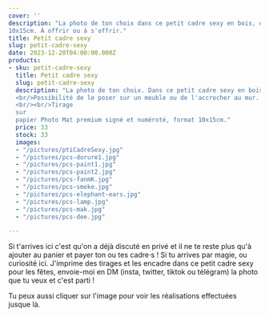 ```yaml
---
cover: ''
description: "La photo de ton choix dans ce petit cadre sexy en bois, double contour Noir et Bois clair, format 
10x15cm. À offrir ou à s'offrir."
title: Petit cadre sexy
slug: petit-cadre-sexy
date: 2023-12-20T04:00:00.000Z
products:
- sku: petit-cadre-sexy
  title: Petit cadre sexy
  slug: petit-cadre-sexy
  description: "La photo de ton choix. Dans ce petit cadre sexy en bois, double contour Noir et Bois clair. 
  <br/>Possibilité de le poser sur un meuble ou de l'accrocher au mur. 
  <br/><br/>Tirage 
  sur 
  papier Photo Mat premium signé et numéroté, format 10x15cm."
  price: 33
  stock: 33
  images:
  - "/pictures/ptiCadreSexy.jpg"
  - "/pictures/pcs-dorure1.jpg"
  - "/pictures/pcs-paint1.jpg"
  - "/pictures/pcs-paint2.jpg"
  - "/pictures/pcs-fanmK.jpg"
  - "/pictures/pcs-smoke.jpg"
  - "/pictures/pcs-elephant-ears.jpg"
  - "/pictures/pcs-lamp.jpg"
  - "/pictures/pcs-mak.jpg"
  - "/pictures/pcs-dee.jpg"

---
```


Si t'arrives ici c'est qu'on a déjà discuté en privé et il ne te reste plus qu'à ajouter au panier et payer ton ou tes
cadre·s !
Si tu arrives par magie, ou curiosité ici. J'imprime des tirages et les encadre dans ce petit cadre sexy pour les
fêtes, envoie-moi en DM (insta, twitter, tiktok ou télégram) la photo que tu veux et c'est parti !

Tu peux  aussi cliquer sur l'image pour voir les réalisations effectuées jusque là.
